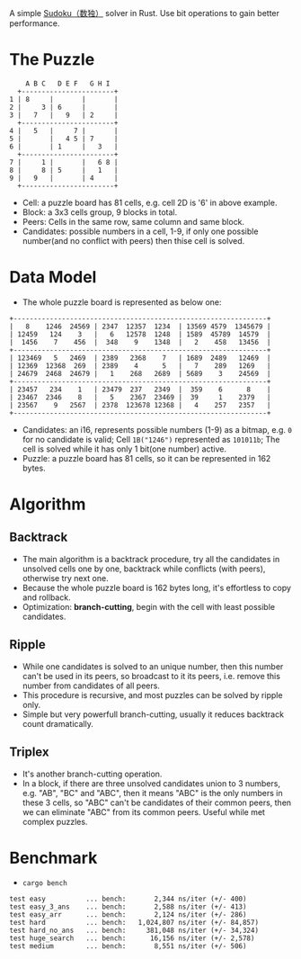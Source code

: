 A simple [Sudoku（数独）](https://en.wikipedia.org/wiki/Sudoku) solver in Rust. Use bit operations to gain better performance.

# The Puzzle
  ```
      A B C   D E F   G H I
    +-----------------------+
  1 | 8     |       |       |
  2 |     3 | 6     |       |
  3 |   7   |   9   | 2     |
    +-----------------------+
  4 |   5   |     7 |       |
  5 |       |   4 5 | 7     |
  6 |       | 1     |   3   |
    +-----------------------+
  7 |     1 |       |   6 8 |
  8 |     8 | 5     |   1   |
  9 |   9   |       | 4     |
    +-----------------------+
  ```
  - Cell: a puzzle board has 81 cells, e.g. cell 2D is '6' in above example.
  - Block: a 3x3 cells group, 9 blocks in total.
  - Peers: Cells in the same row, same column and same block.
  - Candidates: possible numbers in a cell, 1-9, if only one possible number(and no conflict with peers) then thise cell is solved.

# Data Model
  - The whole puzzle board is represented as below one:
  ```
  +---------------------------------------------------------------+
  |   8    1246  24569 | 2347  12357  1234  | 13569 4579  1345679 |
  | 12459   124    3   |   6   12578  1248  | 1589  45789  14579  |
  |  1456    7    456  |  348    9    1348  |   2    458   13456  |
  +---------------------------------------------------------------+
  | 123469   5   2469  | 2389   2368    7   | 1689  2489   12469  |
  | 12369  12368  269  | 2389    4      5   |   7    289   1269   |
  | 24679  2468  24679 |   1    268   2689  | 5689    3    24569  |
  +---------------------------------------------------------------+
  | 23457   234    1   | 23479  237   2349  |  359    6      8    |
  | 23467  2346    8   |   5    2367  23469 |  39     1    2379   |
  | 23567    9   2567  | 2378  123678 12368 |   4    257   2357   |
  +---------------------------------------------------------------+
  ```
  - Candidates: an i16, represents possible numbers (1-9) as a bitmap, e.g. `0` for no candidate is valid; Cell `1B("1246")` represented as `101011b`; The cell is solved while it has only 1 bit(one number) active.
  - Puzzle: a puzzle board has 81 cells, so it can be represented in 162 bytes.

# Algorithm

## Backtrack
  - The main algorithm is a backtrack procedure, try all the candidates in unsolved cells one by one, backtrack while conflicts (with peers), otherwise try next one.
  - Because the whole puzzle board is 162 bytes long, it's effortless to copy and rollback.
  - Optimization: **branch-cutting**, begin with the cell with least possible candidates.

## Ripple
  - While one candidates is solved to an unique number, then this number can't be used in its peers, so broadcast to it its peers, i.e. remove this number from candidates of all peers.
  - This procedure is recursive, and most puzzles can be solved by ripple only.
  - Simple but very powerfull branch-cutting, usually it reduces backtrack count dramatically.

## Triplex
  - It's another branch-cutting operation.
  - In a block, if there are three unsolved candidates union to 3 numbers, e.g. "AB", "BC" and "ABC", then it means "ABC" is the only numbers in these 3 cells, so "ABC" can't be candidates of their common peers, then we can eliminate "ABC" from its common peers. Useful while met complex puzzles.

# Benchmark
  - `cargo bench`
  ```
  test easy          ... bench:       2,344 ns/iter (+/- 400)
  test easy_3_ans    ... bench:       2,588 ns/iter (+/- 413)
  test easy_arr      ... bench:       2,124 ns/iter (+/- 286)
  test hard          ... bench:   1,024,807 ns/iter (+/- 84,857)
  test hard_no_ans   ... bench:     381,048 ns/iter (+/- 34,324)
  test huge_search   ... bench:      16,156 ns/iter (+/- 2,578)
  test medium        ... bench:       8,551 ns/iter (+/- 506)
  ```
